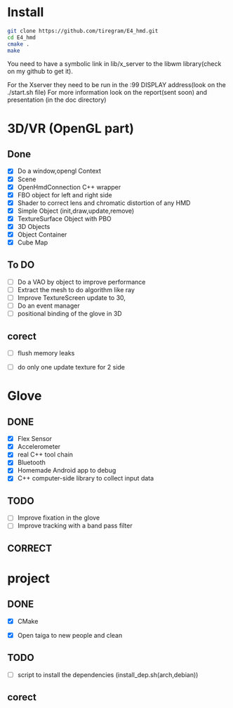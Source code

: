 # Install

```bash
git clone https://github.com/tiregram/E4_hmd.git
cd E4_hmd
cmake .
make
```
You need to have a symbolic link in lib/x_server to the libwm library(check on my github to get it).

For the Xserver they need to be run in the :99 DISPLAY address(look on the ./start.sh file)
For more information look on the report(sent soon) and presentation (in the doc directory)


# 3D/VR (OpenGL part)
## Done 

 - [x] Do a window,opengl Context
 - [X] Scene 
 - [x] OpenHmdConnection C++ wrapper
 - [x] FBO object for left and right side
 - [x] Shader to correct lens and chromatic distortion of any HMD
 - [x] Simple Object (init,draw,update,remove)
 - [x] TextureSurface Object with PBO
 - [x] 3D Objects
 - [x] Object Container
 - [X] Cube Map

## To DO

 - [ ] Do a VAO by object to improve performance
 - [ ] Extract the mesh to do algorithm like ray 
 - [ ] Improve TextureScreen update to 30,
 - [ ] Do an event manager 
 - [ ] positional binding of the glove in 3D

## corect
 - [ ] flush memory leaks
 - [ ] do only one update texture for 2 side


# Glove
## DONE
 - [x] Flex Sensor
 - [x] Accelerometer
 - [x] real C++ tool chain
 - [x] Bluetooth
 - [x] Homemade Android app to debug
 - [x] C++ computer-side library to collect input data 

## TODO
 - [ ] Improve fixation in the glove
 - [ ] Improve tracking with a band pass filter

## CORRECT


# project 
## DONE
 - [x] CMake
 - [x] Open taiga to new people and clean


## TODO
 - [ ] script to install the dependencies (install_dep.sh(arch,debian))

## corect
